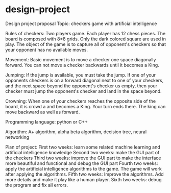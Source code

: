 # design-project
Design project proposal
Topic: checkers game with artificial intelligence

 

Rules of checkers: Two players game. Each player has 12 chess pieces. The board is composed with 8*8 grids. Only the dark colored square 
are used in play. The object of the game is to capture all of opponent's checkers so that your opponent has no available moves. 

Movement: Basic movement is to move a checker one space diagonally forward. You can not move a checker backwards until it becomes a King. 

Jumping: If the jump is available, you must take the jump. If one of your opponents checkers is on a forward diagonal next to one of your
checkers, and the next space beyond the opponent's checker us empty, then your checker must jump the opponent's checker and land in the
space beyond.

Crowning: When one of your checkers reaches the opposite side of the board, it is crowd a and becomes a King. Your turn ends there. The 
king can move backward as well as forward.

Programming language: python or C++

Algorithm: A+ algorithm, alpha beta algorithm, decision tree, neural networking

Plan of project: 
First two weeks: learn some related machine learning and artificial intelligence knowledge 
Second two weeks: make the GUI part of the checkers 
Third two weeks: improve the GUI part to make the interface more beautiful and functional and debug the GUI part
Fourth two weeks: apply the artificial intelligence algorithms to the game. The game will work after applying the algorithms.
Fifth two weeks: Improve the algorithms. Add more details and make it play like a human player.
Sixth two weeks: debug the program and fix all errors.
